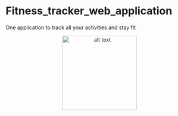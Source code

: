 # Fitness_tracker_web_application
One application to track all your activities and stay fit
<p align="center">
  <img src="Architecture_Diagram.jpg" alt="alt text" width="200" style="margin-bottom: 20px;" />
</p>
